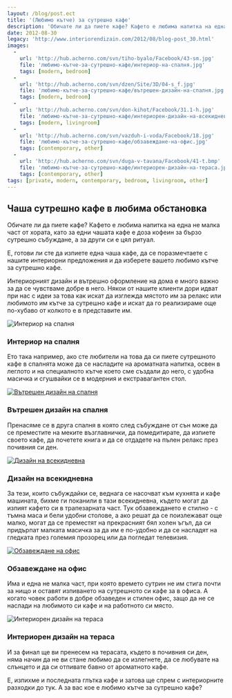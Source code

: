 ```yaml
---
layout: /blog/post.ect
title: '(Любимо кътче) за сутрешно кафе'
description: 'Обичате ли да пиете кафе? Кафето е любима напитка на една не малка част от хората, като за едни чашата кафе е доза кофеин за бързо сутрешно събуждане, а за други си е цял ритуал. Е, готови ли сте да изпиете една чаша кафе, да се поразмечтаете с нашите интериорни предложения и да изберете вашето любимо кътче за сутрешно кафе.'
date: 2012-08-30
legacy: 'http://www.interiorendizain.com/2012/08/blog-post_30.html'
images:
  -
    url: 'http://hub.acherno.com/svn/tiho-byalo/Facebook/43-sm.jpg'
    file: 'любимо-кътче-за-сутрешно-кафе/интериор-на-спалня.jpg'
    tags: [modern, bedroom]
  -
    url: 'http://hub.acherno.com/svn/dzen/Site/3D/04-s_f.jpg'
    file: 'любимо-кътче-за-сутрешно-кафе/вътрешен-дизайн-на-спалня.jpg'
    tags: [modern, bedroom]
  -
    url: 'http://hub.acherno.com/svn/don-kihot/Facebook/31.1-h.jpg'
    file: 'любимо-кътче-за-сутрешно-кафе/интериорен-дизайн-на-всекидневна.jpg'
    tags: [modern, livingroom]
  -
    url: 'http://hub.acherno.com/svn/vazduh-i-voda/Facebook/18.jpg'
    file: 'любимо-кътче-за-сутрешно-кафе/обзавеждане-на-офис.jpg'
    tags: [contemporary, other]
  -
    url: 'http://hub.acherno.com/svn/duga-v-tavana/Facebook/41-t.bmp'
    file: 'любимо-кътче-за-сутрешно-кафе/интериорен-дизайн-на-тераса.jpg'
    tags: [contemporary, other]
tags: [private, modern, contemporary, bedroom, livingroom, other]
---
```

## Чаша сутрешно кафе в **любима обстановка**
Обичате ли да пиете кафе? Кафето е любима напитка на една не малка част от хората, като за едни чашата кафе е доза кофеин за бързо сутрешно събуждане, а за други си е цял ритуал.

Е, готови ли сте да изпиете една чаша кафе, да се поразмечтаете с нашите интериорни предложения и да изберете вашето любимо кътче за сутрешно кафе.

Интериорният дизайн и вътрешно оформление на дома е много важно за да се чувстваме добре в него. Някои от нашите клиенти дори идват при нас с идеи за това как искат да изглежда мястото им за релакс или любимото им кътче за сутрешно кафе и искат да го реализираме още по-хубаво от колкото е в представите им.

![Интериор на спалня](любимо-кътче-за-сутрешно-кафе/интериор-на-спалня.jpg)
### Интериор на **спалня**

Ето така например, ако сте любители на това да си пиете сутрешното кафе в спалнята може да се насладите на ароматната напитка, освен в леглото и на специалното кътче което сме създали до него, с удобна масичка и сгушвайки се в модерния и екстравагантен стол.

[![Вътрешен дизайн на спалня](любимо-кътче-за-сутрешно-кафе/вътрешен-дизайн-на-спалня.jpg)](http://acherno.bg/интериорен-дизайн/апартамент/дзен/интериор.html)
### Вътрешен дизайн на **спалня**

Пренасяме се в друга спалня в която след събуждане от сън може да се преместите на меките възглавнички, да помедитирате, да изпиете своето кафе, да почетете книга и да се отдадете на пълен релакс през почивния си ден.

[![Дизайн на всекидневна](любимо-кътче-за-сутрешно-кафе/интериорен-дизайн-на-всекидневна.jpg)](http://acherno.bg/интериорен-дизайн/апартамент/дон-кихот/обзавеждане.html)
### Дизайн на **всекидневна**

За тези, които събуждайки се, веднага се насочват към кухнята и кафе машината, бихме ги поканили в тази всекидневна, където могат да изпият кафето си в трапезарната част. Тук обзавеждането е стилно - с тъмна маса и бели удобни столове, а ако решат да се поизлежават още малко, могат да се преместят на прекрасният бял холен ъгъл, да си придърпат малката масичка за да им е по-удобно и да се насладят на гледката през големия прозорец или да погледат телевизия.

[![Обзавеждане на офис](любимо-кътче-за-сутрешно-кафе/обзавеждане-на-офис.jpg)](http://acherno.bg/интериорен-дизайн/офис/въздух-и-вода/вътрешен-дизайн.html)
### Обзавеждане на **офис**

Има и една не малка част, при която времето сутрин не им стига почти за нищо и оставят изпиването на сутрешното си кафе за в офиса. А когато човек работи в добре обзаведен и стилен офис, защо да не се наслади на любимото си кафе и на работното си място.

![Интериорен дизайн на тераса](любимо-кътче-за-сутрешно-кафе/интериорен-дизайн-на-тераса.jpg)
### Интериорен дизайн на **тераса**

И за финал ще ви пренесем на терасата, където в почивния си ден, няма начин да не ви стане любимо да се излегнете, да се любувате на слънцето и да си отпивате бавно от ароматното кафе.

Е, изпихме и последната глътка кафе и затова ще спрем с интериорните разходки до тук. А за вас кое е любимо кътче за сутрешно кафе?